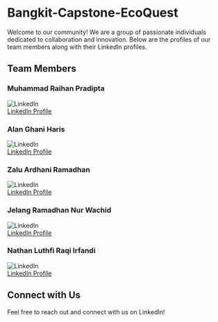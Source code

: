# Bangkit-Capstone-EcoQuest

Welcome to our community! We are a group of passionate individuals dedicated to collaboration and innovation. Below are the profiles of our team members along with their LinkedIn profiles.

## Team Members

### Muhammad Raihan Pradipta
![LinkedIn](https://img.shields.io/badge/LinkedIn-0077B5?style=flat&logo=linkedin&logoColor=white)  
[LinkedIn Profile](https://www.linkedin.com/in/muhammad-raihan-pradipta)

### Alan Ghani Haris
![LinkedIn](https://img.shields.io/badge/LinkedIn-0077B5?style=flat&logo=linkedin&logoColor=white)  
[LinkedIn Profile](https://www.linkedin.com/in/alan-ghani-haris)

### Zalu Ardhani Ramadhan
![LinkedIn](https://img.shields.io/badge/LinkedIn-0077B5?style=flat&logo=linkedin&logoColor=white)  
[LinkedIn Profile](https://www.linkedin.com/in/zalu-ardhani-ramadhan)

### Jelang Ramadhan Nur Wachid
![LinkedIn](https://img.shields.io/badge/LinkedIn-0077B5?style=flat&logo=linkedin&logoColor=white)  
[LinkedIn Profile](https://www.linkedin.com/in/jelangramadhannw/)

### Nathan Luthfi Raqi Irfandi
![LinkedIn](https://img.shields.io/badge/LinkedIn-0077B5?style=flat&logo=linkedin&logoColor=white)  
[LinkedIn Profile](https://www.linkedin.com/in/nathan-luthfi-raqi-irfandi)

## Connect with Us

Feel free to reach out and connect with us on LinkedIn!

